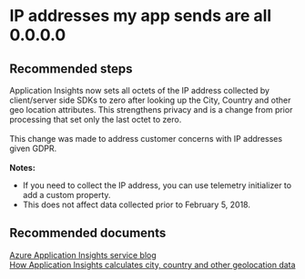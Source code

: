 <properties 
    pageTitle="IP addresses my app sends are all 0.0.0.0"
    description="IP addresses my app sends are all 0.0.0.0"
    service="microsoft.insights"
    resource="components"
    authors="mcosner"
    displayOrder="15"
    selfHelpType="generic"
    productPesIds="15693"
    supportTopicIds="32632993"
    cloudEnvironments="public"
 	  articleId="cc1f13a7-9ec2-477c-9848-96cde957f620"
/>
# IP addresses my app sends are all 0.0.0.0
## **Recommended steps**
Application Insights now sets all octets of the IP address collected by client/server side SDKs to zero after looking up the City, Country and other geo location attributes. This strengthens privacy and is a change from prior processing that set only the last octet to zero.<br><br>
This change was made to address customer concerns with IP addresses given GDPR.<br><br>
**Notes:**

  * If you need to collect the IP address, you can use telemetry initializer to add a custom property.
  * This does not affect data collected prior to February 5, 2018.

## **Recommended documents**
[Azure Application Insights service blog](https://blogs.msdn.microsoft.com/applicationinsights-status/2018/02/01/all-octets-of-ip-address-will-be-set-to-zero/)<br>
[How Application Insights calculates city, country and other geolocation data](https://docs.microsoft.com/azure/application-insights/app-insights-troubleshoot-faq#how-are-city-country-and-other-geo-location-data-calculated)